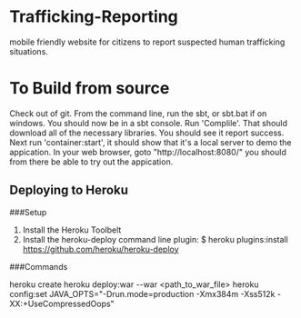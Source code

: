 Trafficking-Reporting
=====================

mobile friendly website for citizens to report suspected human trafficking situations.

# To Build from source

Check out of git. From the command line, run the sbt, or sbt.bat if on windows. You should now be in a sbt console. Run 'Complile'. That should download all of the necessary libraries. You should see it report success. Next run 'container:start', it should show that it's a local server to demo the appication. In your web browser, goto "http://localhost:8080/" you should from there be able to try out the appication. 

## Deploying to Heroku

###Setup
1. Install the Heroku Toolbelt
2. Install the heroku-deploy command line plugin:
     $ heroku plugins:install https://github.com/heroku/heroku-deploy

###Commands

heroku create
heroku deploy:war --war <path_to_war_file>
heroku config:set JAVA_OPTS="-Drun.mode=production -Xmx384m -Xss512k -XX:+UseCompressedOops"
